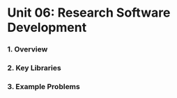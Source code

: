 # Unit 06: Research Software Development

### 1. Overview


### 2. Key Libraries

### 3. Example Problems
